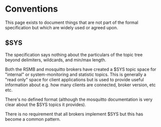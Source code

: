 #  Conventions 

This page exists to document things that are not part of the formal specification but which are widely used or agreed upon.

## $SYS

The specification says nothing about the particulars of the topic tree beyond delimiters, wildcards, and min/max length.

Both the RSMB and mosquitto brokers have created a $SYS topic space for "internal" or system-monitoring and statistic topics. This is generally a "read only" space for client applications but is used to provide useful information about e.g. how many clients are connected, broker version, etc etc. 

There's no defined format (although the mosquitto documentation is very clear about the $SYS topics it provides).

There is no requirement that all brokers implement $SYS but this has become a common pattern.
